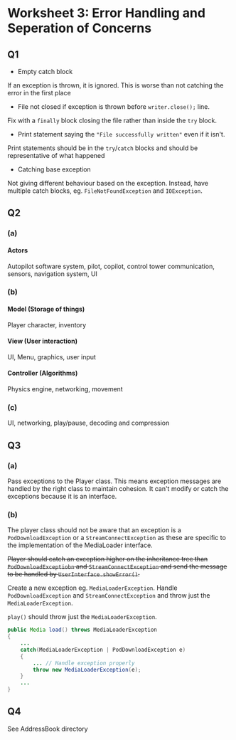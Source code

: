 # Worksheet 3: Error Handling and Seperation of Concerns

## Q1

 * Empty catch block

 If an exception is thrown, it is ignored. This is worse than not catching the error in the first place

  * File not closed if exception is thrown before `writer.close();` line.

Fix with a `finally` block closing the file rather than inside the `try` block.

 * Print statement saying the `"File successfully written"` even if it isn't.

Print statements should be in the `try`/`catch` blocks and should be representative of what happened

 * Catching base exception

Not giving different behaviour based on the exception. Instead, have multiple catch blocks, eg. `FileNotFoundException` and `IOException`.

## Q2

### (a)

#### Actors

Autopilot software system, pilot, copilot, control tower communication, sensors, navigation system, UI

### (b)

#### Model (Storage of things)

Player character, inventory

#### View (User interaction)

UI, Menu, graphics, user input

#### Controller (Algorithms)

Physics engine, networking, movement

### (c)

UI, networking, play/pause, decoding and compression

## Q3

### (a)

Pass exceptions to the Player class. This means exception messages are handled by the right class to maintain cohesion. It can't modify or catch the exceptions because it is an interface.

### (b)

The player class should not be aware that an exception is a `PodDownloadException` or a `StreamConnectException` as these are specific to the implementation of the MediaLoader interface.

~~Player should catch an exception higher on the inheritance tree than `PodDownloadExceptiobn` and `StreamConnectException` and send the message to be handled by `UserInterface.showError()`.~~

Create a new exception eg. `MediaLoaderException`. Handle `PodDownloadException` and `StreamConnectException` and throw just the `MediaLoaderException`.

`play()` should throw just the `MediaLoaderException`.

```java
public Media load() throws MediaLoaderException
{
    ...
    catch(MediaLoaderException | PodDownloadException e)
    {
        ... // Handle exception properly
        throw new MediaLoaderException(e);
    }
    ...
}
```

## Q4

See AddressBook directory
